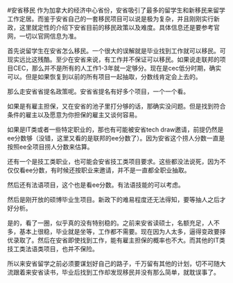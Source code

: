 #安省移民
作为加拿大的经济中心省份，安省吸引了最多的留学生和新移民来留学工作定居。而鉴于安省自己的一套移民项目可以说是极为复杂，并且刚刚实行新政，这里就定性的介绍下安省目前的移民政策以及难度。具体信息还是要参考官网，一切以官网信息为准。

首先说留学生在安省怎么移民。一个很大的误解就是毕业找到工作就可以移民。可现实远比这残酷。至少在安省来说，有工作并不保证可以移民。如果说走联邦的项目CEC，那么并不是所有的人工作1-3年就一定够分。现在是cec低分时期，确实可以。但是如果恢复到以前的所有项目一起抽取，分数线肯定会上去的。

那么走安省省提名政策呢。安省省提名有好多个项目，一个一个看。

如果是有雇主担保，又在安省的池子里打分够的话，那确实没问题。但是找到符合条件的雇主以及愿意为你担保的雇主又谈何容易。

如果是IT类或者一些特定职业的，那也有可能被安省tech draw邀请，前提仍然是ee分数够（没错，这里又看的是联邦的ee分数了）。因为安省这个捞人分数一直是按照ee全项目捞人分数来估算。

还有一个是技工类职业，也可能会安省技工类项目要求。这些都没法说死，因为不仅仅看ee分数，有时候还按职业来邀请，并不是一直都全职业抽取。

然后还有法语项目，这个也是看ee分数。有法语技能的可以考虑。

然后是刚开放的硕博毕业生项目。新政下的难易程度还无法得知，要等抽人之后才好分析。

是的，看了一圈，似乎真的没有特别稳的。之前来安省读硕士，名额充足，人不多，基本上很稳，毕业就是坐等，工作都不需要。现在因为人太多，逼得变政要择优录取了。然后在安省即使找到工作，能有雇主担保的概率也不大。而其他的IT类技工类法语类项目，也并不保险。

所以来安省留学之前必须要谋划好自己的路子，千万留有其他的计划，切不可随大流跟着来安省读书，毕业后找到工作却发现移民并没有那么简单，就耽误事了。
